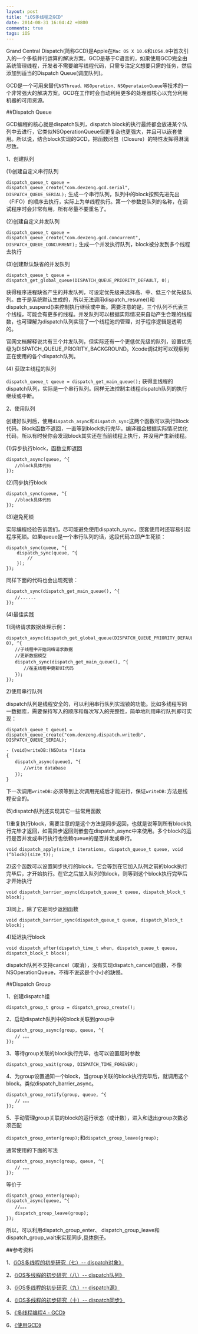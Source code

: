 ```yaml
---
layout: post
title: "iOS多线程之GCD"
date: 2014-08-31 16:04:42 +0800
comments: true
tags: iOS
---
```


Grand Central Dispatch(简称GCD)是Apple在`Mac OS X 10.6`和`iOS4.0`中首次引入的一个多核并行运算的解决方案。GCD是基于C语言的，如果使用GCD完全由系统管理线程，开发者不需要编写线程代码，只需专注定义想要只需的任务，然后添加到适当的Dispatch Queue(调度队列)。

GCD是一个可用来替代`NSThread、NSOperation、NSOperataionQueue`等技术的一个非常强大的解决方案。GCD在工作时会自动利用更多的处理器核心以充分利用机器的可用资源。

##Dispatch Queue

GCD编程的核心就是dispatch队列，dispatch block的执行最终都会放进某个队列中去进行，它类似NSOperationQueue但更复杂也更强大，并且可以嵌套使用。所以说，结合block实现的GCD，把函数闭包（Closure）的特性发挥得淋漓尽致。

1、创建队列

(1)创建自定义串行队列

`dispatch_queue_t queue = dispatch_queue_create("com.devzeng.gcd.serial", DISPATCH_QUEUE_SERIAL);`
生成一个串行队列，队列中的block按照先进先出（FIFO）的顺序去执行，实际上为单线程执行。第一个参数是队列的名称，在调试程序时会非常有用，所有尽量不要重名了。

(2)创建自定义并发队列

`dispatch_queue_t queue = dispatch_queue_create("com.devzeng.gcd.concurrent", DISPATCH_QUEUE_CONCURRENT);`
生成一个并发执行队列，block被分发到多个线程去执行

(3)创建默认缺省的并发队列

`dispatch_queue_t queue = dispatch_get_global_queue(DISPATCH_QUEUE_PRIORITY_DEFAULT, 0);` 

获得程序进程缺省产生的并发队列，可设定优先级来选择高、中、低三个优先级队列。由于是系统默认生成的，所以无法调用dispatch_resume()和dispatch_suspend()来控制执行继续或中断。需要注意的是，三个队列不代表三个线程，可能会有更多的线程。并发队列可以根据实际情况来自动产生合理的线程数，也可理解为dispatch队列实现了一个线程池的管理，对于程序逻辑是透明的。

官网文档解释说共有三个并发队列，但实际还有一个更低优先级的队列，设置优先级为DISPATCH_QUEUE_PRIORITY_BACKGROUND。Xcode调试时可以观察到正在使用的各个dispatch队列。

(4) 获取主线程的队列

`dispatch_queue_t queue = dispatch_get_main_queue();` 
获得主线程的dispatch队列，实际是一个串行队列。同样无法控制主线程dispatch队列的执行继续或中断。

2、使用队列

创建好队列后，使用`dispatch_async`和`dispatch_sync`这两个函数可以执行Block代码。Block函数不返回，一直等到block执行完毕。编译器会根据实际情况优化代码，所以有时候你会发现block其实还在当前线程上执行，并没用产生新线程。

(1)异步执行block，函数立即返回

```
dispatch_async(queue, ^{
　　//block具体代码
});
```

(2)同步执行block

```
dispatch_sync(queue, ^{
　　//block具体代码
});
```

(3)避免死锁

实际编程经验告诉我们，尽可能避免使用dispatch_sync，嵌套使用时还容易引起程序死锁。如果queue是一个串行队列的话，这段代码立即产生死锁：

```
dispatch_sync(queue, ^{
	dispatch_sync(queue, ^{
		//
	});
});
```
同样下面的代码也会出现死锁：

```
dispatch_sync(dispatch_get_main_queue(), ^{
　　//......
}); 
```

(4)最佳实践

1)网络请求数据处理示例：

```
dispatch_async(dispatch_get_global_queue(DISPATCH_QUEUE_PRIORITY_DEFAULT, 0), ^{
　　//子线程中开始网络请求数据
　　//更新数据模型
　　dispatch_sync(dispatch_get_main_queue(), ^{
　　　　//在主线程中更新UI代码
　　});
});
```

2)使用串行队列

dispatch队列是线程安全的，可以利用串行队列实现锁的功能。比如多线程写同一数据库，需要保持写入的顺序和每次写入的完整性，简单地利用串行队列即可实现：

`dispatch_queue_t queue1 = dispatch_queue_create("com.devzeng.dispatch.writedb", DISPATCH_QUEUE_SERIAL);
`

```
- (void)writeDB:(NSData *)data
{
　　dispatch_async(queue1, ^{
　　　　//write database
　　});
} 
```
下一次调用`writeDB:`必须等到上次调用完成后才能进行，保证`writeDB:`方法是线程安全的。

(5)dispatch队列还实现其它一些常用函数

1)重复执行block，需要注意的是这个方法是同步返回，也就是说等到所有block执行完毕才返回，如需异步返回则嵌套在dispatch_async中来使用。多个block的运行是否并发或串行执行也依赖queue的是否并发或串行。

`void dispatch_apply(size_t iterations, dispatch_queue_t queue, void (^block)(size_t)); `

2)这个函数可以设置同步执行的block，它会等到在它加入队列之前的block执行完毕后，才开始执行。在它之后加入队列的block，则等到这个block执行完毕后才开始执行

`void dispatch_barrier_async(dispatch_queue_t queue, dispatch_block_t block);`

3)同上，除了它是同步返回函数

`void dispatch_barrier_sync(dispatch_queue_t queue, dispatch_block_t block);`

4)延迟执行block

`void dispatch_after(dispatch_time_t when, dispatch_queue_t queue, dispatch_block_t block);`

dispatch队列不支持cancel（取消），没有实现dispatch_cancel()函数，不像NSOperationQueue，不得不说这是个小小的缺憾。

##Dispatch Group

1、创建dispatch组

`dispatch_group_t group = dispatch_group_create(); `

2、启动dispatch队列中的block关联到group中

```
dispatch_group_async(group, queue, ^{ 
　　// 。。。 
}); 
```

3、等待group关联的block执行完毕，也可以设置超时参数

`dispatch_group_wait(group, DISPATCH_TIME_FOREVER); `

4、为group设置通知一个block，当group关联的block执行完毕后，就调用这个block。类似dispatch_barrier_async。

```
dispatch_group_notify(group, queue, ^{
　　// 。。。 
}); 
```

5、手动管理group关联的block的运行状态（或计数），进入和退出group次数必须匹配

`dispatch_group_enter(group);`和`dispatch_group_leave(group);`

通常使用的下面的写法

```
dispatch_group_async(group, queue, ^{ 
　　// 。。。 
}); 
```

等价于 

```
dispatch_group_enter(group);
dispatch_async(queue, ^{
　　//。。。
　　dispatch_group_leave(group);
});
```
所以，可以利用dispatch_group_enter、 dispatch_group_leave和dispatch_group_wait来实现同步,[具体例子](http://stackoverflow.com/questions/10643797/wait-until-multiple-operations-executed-including-completion-block-afnetworki/10644282#10644282)。

##参考资料

1、[《iOS多线程的初步研究（七）-- dispatch对象》](http://www.cnblogs.com/sunfrog/p/3281612.html)

2、[《iOS多线程的初步研究（八）-- dispatch队列》](http://www.cnblogs.com/sunfrog/p/3305614.html)

3、[《iOS多线程的初步研究（九）-- dispatch源》](http://www.cnblogs.com/sunfrog/p/3308766.html)

4、[《iOS多线程的初步研究（十）-- dispatch同步》](http://www.cnblogs.com/sunfrog/p/3313424.html)

5、[《多线程编程4 - GCD》](http://blog.csdn.net/q199109106q/article/details/8566300)

6、[《使用GCD》](http://blog.devtang.com/blog/2012/02/22/use-gcd/)
